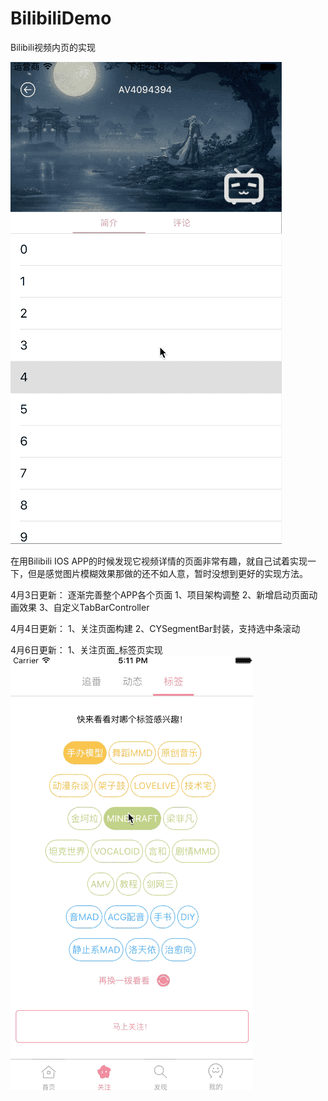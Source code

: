 # BilibiliDemo
Bilibili视频内页的实现

![image](https://raw.githubusercontent.com/lxypeter/BilibiliDemo/master/biliDemoGif.gif)

在用Bilibili IOS APP的时候发现它视频详情的页面非常有趣，就自己试着实现一下，但是感觉图片模糊效果那做的还不如人意，暂时没想到更好的实现方法。

4月3日更新：
逐渐完善整个APP各个页面
1、项目架构调整
2、新增启动页面动画效果
3、自定义TabBarController

4月4日更新：
1、关注页面构建
2、CYSegmentBar封装，支持选中条滚动

4月6日更新：
1、关注页面_标签页实现
![image](https://raw.githubusercontent.com/lxypeter/BilibiliDemo/master/focusView_tag.gif)